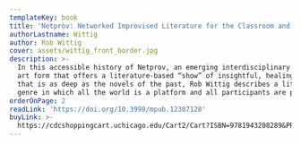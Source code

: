 ```yaml
---
templateKey: book
title: 'Netprov: Networked Improvised Literature for the Classroom and Beyond'
authorLastname: Wittig
author: Rob Wittig
cover: assets/wittig_front_border.jpg
description: >-
  In this accessible history of Netprov, an emerging interdisciplinary digital
  art form that offers a literature-based “show” of insightful, healing satire
  that is as deep as the novels of the past, Rob Wittig describes a literary
  genre in which all the world is a platform and all participants are players.
orderOnPage: 2
readLink: 'https://doi.org/10.3998/mpub.12387128'
buyLink: >-
  https://cdcshoppingcart.uchicago.edu/Cart2/Cart?ISBN=9781943208289&PRESS=amherst
---
```


